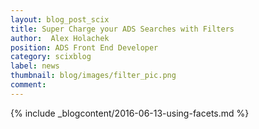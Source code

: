```yaml
---
layout: blog_post_scix
title: Super Charge your ADS Searches with Filters
author:  Alex Holachek
position: ADS Front End Developer
category: scixblog
label: news
thumbnail: blog/images/filter_pic.png
comment:
---
```


{% include _blogcontent/2016-06-13-using-facets.md %}